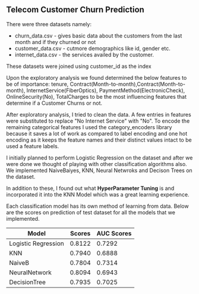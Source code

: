 ## Telecom Customer Churn Prediction  


There were three datasets namely:  
+ churn_data.csv - gives basic data about the customers from the last month and if they churned or not  
+ customer_data.csv - cutmore demographics like id, gender etc.  
+ internet_data.csv - the services availed by the customer. 

These datasets were joined using customer_id as the index


Upon the exploratory analysis we found determined the below features to be of importance:
tenure, Contract(Month-to-month),Contract(Month-to-month), InternetService(FiberOptics), PaymentMethod(ElectronicCheck), OnlineSecurity(No), TotalCharges to be the most influencing features that determine if a Customer Churns or not.

After exploratory analysis, I tried to  clean the data. A few entries in features were substituted  to replace "No Internet Service" with "No".
To encode the remaining categorical features I used the category_encoders library because it saves a lot of work as compared to label encoding and one hot encoding as it keeps the feature names and their distinct values intact to be used a feature labels.

I initially planned to perform Logistic Regression on the dataset and after we were done we thought of playing with other classification algorithms also. We implemented NaiveBaiyes, KNN, Neural Netwroks and Decison Trees on the dataset.

In addition to these, I found out what **HyperParameter Tuning** is and incorporated it into the KNN Model which was a great learning experience.

Each classification model has its own method of learning from data.
Below are the scores on prediction of test dataset for all the models that we implemented.

| Model | Scores  | AUC Scores|
| ------| --- |----|
| Logistic Regression| 0.8122|0.7292|
| KNN| 0.7940|0.6888|
| NaiveB| 0.7804|0.7314|
| NeuralNetwork| 0.8094|0.6943|
| DecisionTree| 0.7935|0.7025|

